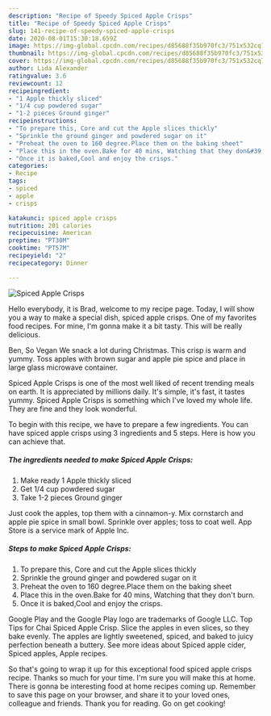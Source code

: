 ```yaml
---
description: "Recipe of Speedy Spiced Apple Crisps"
title: "Recipe of Speedy Spiced Apple Crisps"
slug: 141-recipe-of-speedy-spiced-apple-crisps
date: 2020-08-01T15:30:18.659Z
image: https://img-global.cpcdn.com/recipes/d85688f35b970fc3/751x532cq70/spiced-apple-crisps-recipe-main-photo.jpg
thumbnail: https://img-global.cpcdn.com/recipes/d85688f35b970fc3/751x532cq70/spiced-apple-crisps-recipe-main-photo.jpg
cover: https://img-global.cpcdn.com/recipes/d85688f35b970fc3/751x532cq70/spiced-apple-crisps-recipe-main-photo.jpg
author: Lida Alexander
ratingvalue: 3.6
reviewcount: 12
recipeingredient:
- "1 Apple thickly sliced"
- "1/4 cup powdered sugar"
- "1-2 pieces Ground ginger"
recipeinstructions:
- "To prepare this, Core and cut the Apple slices thickly"
- "Sprinkle the ground ginger and powdered sugar on it"
- "Preheat the oven to 160 degree.Place them on the baking sheet"
- "Place this in the oven.Bake for 40 mins, Watching that they don&#39;t burn."
- "Once it is baked,Cool and enjoy the crisps."
categories:
- Recipe
tags:
- spiced
- apple
- crisps

katakunci: spiced apple crisps 
nutrition: 201 calories
recipecuisine: American
preptime: "PT30M"
cooktime: "PT57M"
recipeyield: "2"
recipecategory: Dinner

---
```



![Spiced Apple Crisps](https://img-global.cpcdn.com/recipes/d85688f35b970fc3/751x532cq70/spiced-apple-crisps-recipe-main-photo.jpg)

Hello everybody, it is Brad, welcome to my recipe page. Today, I will show you a way to make a special dish, spiced apple crisps. One of my favorites food recipes. For mine, I'm gonna make it a bit tasty. This will be really delicious.

Ben, So Vegan We snack a lot during Christmas. This crisp is warm and yummy. Toss apples with brown sugar and apple pie spice and place in large glass microwave container.

Spiced Apple Crisps is one of the most well liked of recent trending meals on earth. It is appreciated by millions daily. It's simple, it's fast, it tastes yummy. Spiced Apple Crisps is something which I've loved my whole life. They are fine and they look wonderful.


To begin with this recipe, we have to prepare a few ingredients. You can have spiced apple crisps using 3 ingredients and 5 steps. Here is how you can achieve that.

##### The ingredients needed to make Spiced Apple Crisps:

1. Make ready 1 Apple thickly sliced
1. Get 1/4 cup powdered sugar
1. Take 1-2 pieces Ground ginger


Just cook the apples, top them with a cinnamon-y. Mix cornstarch and apple pie spice in small bowl. Sprinkle over apples; toss to coat well. App Store is a service mark of Apple Inc. 

##### Steps to make Spiced Apple Crisps:

1. To prepare this, Core and cut the Apple slices thickly
1. Sprinkle the ground ginger and powdered sugar on it
1. Preheat the oven to 160 degree.Place them on the baking sheet
1. Place this in the oven.Bake for 40 mins, Watching that they don&#39;t burn.
1. Once it is baked,Cool and enjoy the crisps.


Google Play and the Google Play logo are trademarks of Google LLC. Top Tips for Chai Spiced Apple Crisp. Slice the apples in even slices, so they bake evenly. The apples are lightly sweetened, spiced, and baked to juicy perfection beneath a buttery. See more ideas about Spiced apple cider, Spiced apples, Apple recipes. 

So that's going to wrap it up for this exceptional food spiced apple crisps recipe. Thanks so much for your time. I'm sure you will make this at home. There is gonna be interesting food at home recipes coming up. Remember to save this page on your browser, and share it to your loved ones, colleague and friends. Thank you for reading. Go on get cooking!
